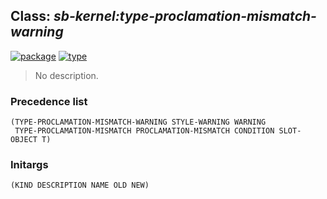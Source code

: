 ## Class: ***sb-kernel:type-proclamation-mismatch-warning***
[![package](https://img.shields.io/badge/Package-SB--KERNEL-5f9ea0.svg?style=social&colorA=999999)](../) [![type](https://img.shields.io/badge/Type-Class-5f9ea0.svg?style=social&colorA=999999)](../#class) 

> No description.

### Precedence list
```
(TYPE-PROCLAMATION-MISMATCH-WARNING STYLE-WARNING WARNING
 TYPE-PROCLAMATION-MISMATCH PROCLAMATION-MISMATCH CONDITION SLOT-OBJECT T)
```
### Initargs
```
(KIND DESCRIPTION NAME OLD NEW)
```
